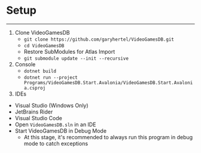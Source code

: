 # Setup
---
1. Clone VideoGamesDB
    - `git clone https://github.com/garyhertel/VideoGamesDB.git`
    - `cd VideoGamesDB`
    - Restore SubModules for Atlas Import
    - `git submodule update --init --recursive`
2. Console
    - `dotnet build`
    - `dotnet run --project Programs/VideoGamesDB.Start.Avalonia/VideoGamesDB.Start.Avalonia.csproj`
3. IDEs
  - Visual Studio (Windows Only)
  - JetBrains Rider
  - Visual Studio Code
- Open `VideoGamesDB.sln` in an IDE
- Start VideoGamesDB in Debug Mode
  - At this stage, it's recommended to always run this program in debug mode to catch exceptions
    

